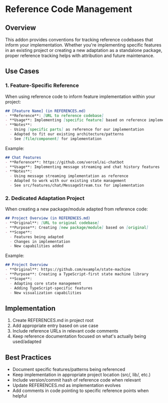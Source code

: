 # Reference Code Management

## Overview
This addon provides conventions for tracking reference codebases that inform your implementation. Whether you're implementing specific features in an existing project or creating a new adaptation as a standalone package, proper reference tracking helps with attribution and future maintenance.

## Use Cases

### 1. Feature-Specific Reference
When using reference code to inform feature implementation within your project:
```markdown
## [Feature Name] (in REFERENCES.md)
- **Reference**: [URL to reference codebase]
- **Usage**: Implementing [specific feature] based on reference implementation
- **Notes**: 
  - Using [specific parts] as reference for our implementation
  - Adapted to fit our existing architecture/patterns
  - See [file/component] for implementation
```

Example:
```markdown
## Chat Features
- **Reference**: https://github.com/vercel/ai-chatbot
- **Usage**: Implementing message streaming and chat history features
- **Notes**:
  - Using message streaming implementation as reference
  - Adapted to work with our existing state management
  - See src/features/chat/MessageStream.tsx for implementation
```

### 2. Dedicated Adaptation Project
When creating a new package/module adapted from reference code:
```markdown
## Project Overview (in REFERENCES.md)
- **Original**: [URL to original codebase]
- **Purpose**: Creating [new package/module] based on [original]
- **Scope**: 
  - Features being adapted
  - Changes in implementation
  - New capabilities added
```

Example:
```markdown
## Project Overview
- **Original**: https://github.com/example/state-machine
- **Purpose**: Creating a TypeScript-first state machine library
- **Scope**:
  - Adapting core state management
  - Adding TypeScript-specific features
  - New visualization capabilities
```

## Implementation
1. Create REFERENCES.md in project root
2. Add appropriate entry based on use case
3. Include reference URLs in relevant code comments
4. Keep reference documentation focused on what's actually being used/adapted

## Best Practices
- Document specific features/patterns being referenced
- Keep implementation in appropriate project location (src/, lib/, etc.)
- Include version/commit hash of reference code when relevant
- Update REFERENCES.md as implementation evolves
- Add comments in code pointing to specific reference points when helpful
